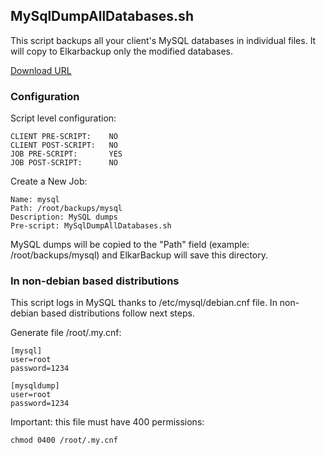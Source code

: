 ## MySqlDumpAllDatabases.sh

This script backups all your client's MySQL databases in individual files.
It will copy to Elkarbackup only the modified databases.

[Download URL](https://github.com/xezpeleta/elkarbackup-scripts/raw/master/MySqlDumpAllDatabases.sh)

### Configuration

Script level configuration:

```
CLIENT PRE-SCRIPT:    NO
CLIENT POST-SCRIPT:   NO
JOB PRE-SCRIPT:       YES
JOB POST-SCRIPT:      NO
```


Create a New Job:

```
Name: mysql
Path: /root/backups/mysql
Description: MySQL dumps
Pre-script: MySqlDumpAllDatabases.sh

```

MySQL dumps will be copied to the "Path" field (example: /root/backups/mysql) and ElkarBackup will save this directory.


### In non-debian based distributions


This script logs in MySQL thanks to /etc/mysql/debian.cnf file. In non-debian based distributions follow next steps.

Generate file /root/.my.cnf:

```
[mysql]
user=root
password=1234

[mysqldump]
user=root
password=1234
```

Important: this file must have 400 permissions:

`chmod 0400 /root/.my.cnf`
